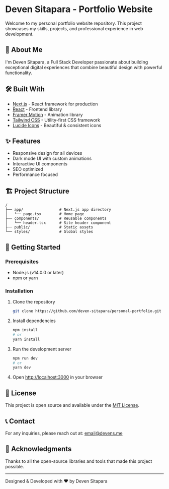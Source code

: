 # Deven Sitapara - Portfolio Website

Welcome to my personal portfolio website repository. This project showcases my skills, projects, and professional experience in web development.

## 🚀 About Me

I'm Deven Sitapara, a Full Stack Developer passionate about building exceptional digital experiences that combine beautiful design with powerful functionality.

## 🛠️ Built With

- [Next.js](https://nextjs.org/) - React framework for production
- [React](https://reactjs.org/) - Frontend library
- [Framer Motion](https://www.framer.com/motion/) - Animation library
- [Tailwind CSS](https://tailwindcss.com/) - Utility-first CSS framework
- [Lucide Icons](https://lucide.dev/) - Beautiful & consistent icons

## ✨ Features

- Responsive design for all devices
- Dark mode UI with custom animations
- Interactive UI components
- SEO optimized
- Performance focused

## 🏗️ Project Structure

```
/
├── app/                # Next.js app directory
│   └── page.tsx        # Home page
├── components/         # Reusable components
│   └── header.tsx      # Site header component
├── public/             # Static assets
└── styles/             # Global styles
```

## 🚦 Getting Started

### Prerequisites

- Node.js (v14.0.0 or later)
- npm or yarn

### Installation

1. Clone the repository
   ```bash
   git clone https://github.com/deven-sitapara/personal-portfolio.git
   ```

2. Install dependencies
   ```bash
   npm install
   # or
   yarn install
   ```

3. Run the development server
   ```bash
   npm run dev
   # or
   yarn dev
   ```

4. Open [http://localhost:3000](http://localhost:3000) in your browser

## 📝 License

This project is open source and available under the [MIT License](LICENSE).

## 📞 Contact

For any inquiries, please reach out at: email@devens.me

## 🙏 Acknowledgments

Thanks to all the open-source libraries and tools that made this project possible.

---

Designed & Developed with ❤️ by Deven Sitapara

